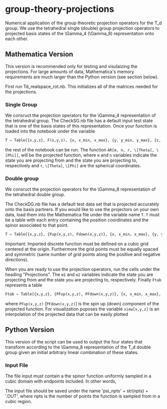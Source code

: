 # group-theory-projections
Numerical application of the group theoretic projection operators for the T_d group. We use the tetrahedral single (double) group projection operators to projected basis states of the \Gamma_4 (\Gamma_8) representation onto each other. 

## Mathematica Version
This version is recommended only for testing and visulaizing the projections. For large amounts of data, Mathematica's memory requirements are much larger than the Python version (see section below).

First run Td_realspace_rot.nb. This initializes all of the matrices needed for the projections.

### Single Group 
We consruct the projection operators for the \Gamma_4 representation of the tetrahedral group. The CheckSG.nb file has a default input test state that is one of the basis states of this representation. Once your function is loaded into the notebook under the variable 

```python
T = Table[{x,y,z}, F(x,y,z), {x, x_min, x_max}, {y, y_min, y_max}, {z, z_min, z_max}],
```
the rest of the notebook can be run. The function `AR[m, n, r, \[Theta], \[Phi]]`, will be the projected function, where `m` and `n` variables indicate the state you are projecting from and the state you are projecting to, respectively and `r`, `\[Theta]`, `\[Phi]` are the spherical coordinates.

### Double group
We consruct the projection operators for the \Gamma_8 representation of the tetrahedral double group.

The CheckDG.nb file has a default test data set that is projected accurately onto the basis partners. If you would like to use the projectors on your own data, load them into the Mathematica file under the variable name `T`. `T` must be a table with each entry containing the position coordinates and the spinor associated to that point. 

```python
T = Table[{x,y,z}, {Fup(x,y,z), Fdown(x,y,z)}, {x, x_min, x_max}, {y, y_min, y_max}, {z, z_min, z_max}].
```
Important: Imported discrete function must be defined on a cubic grid centered at the origin. Furthermore the grid points must be equally spaced and symmetric (same number of grid points along the positive and negative directions).

When you are ready to use the projection operators, run the cells under the heading "Projections". The `m1` and `m2` variables indicate the state you are projecting from and the state you are projecting to, respectively. Finally `Ftab` represents a table  
```python
Ftab = Table[{x,y,z}, {PFup(x,y,z), PFdown(x,y,z)}, {x, x_min, x_max}, {y, y_min, y_max}, {z, z_min, z_max}]
```
where `PFup(x,y,z)` [`PFdown(x,y,z)`] is the spin up (down) component of the projected function. 
For visualization puposes the variable `view[x,y,z]` is an interpolation of the projected data that can be easily plotted

## Python Version
This version of the script can be used to output the four states that transform according to the \Gamma_8 representation of the T_d double group given an initial arbitrary linear combination of these states. 

### Input File
The file input must contain a the spinor function uniformly sampled in a cubic domain with endpoints included. In other words, 

The input file should be saved under the name 'psi_npts' + str(npts) + '.OUT', where npts is the number of points the function is sampled from in a cubic region. 
